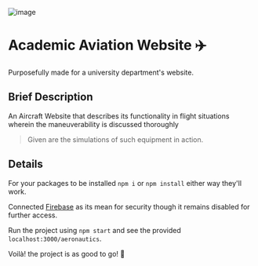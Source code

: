 ![image](https://user-images.githubusercontent.com/102452883/175236588-481c2117-cba0-4ffe-9dfe-aa22f2fee264.png)
# Academic Aviation Website ✈️
Purposefully made for a university department's website.
## Brief Description
An Aircraft Website that describes its functionality in flight situations wherein the maneuverability is discussed thoroughly
> Given are the simulations of such equipment in action.

## Details
For your packages to be installed `npm i` or `npm install` either way they'll work.

Connected [Firebase](https://firebase.google.com/) as its mean for security though it remains disabled for further access.

Run the project using `npm start` and see the provided `localhost:3000/aeronautics`.

Voilà! the project is as good to go! 👏

